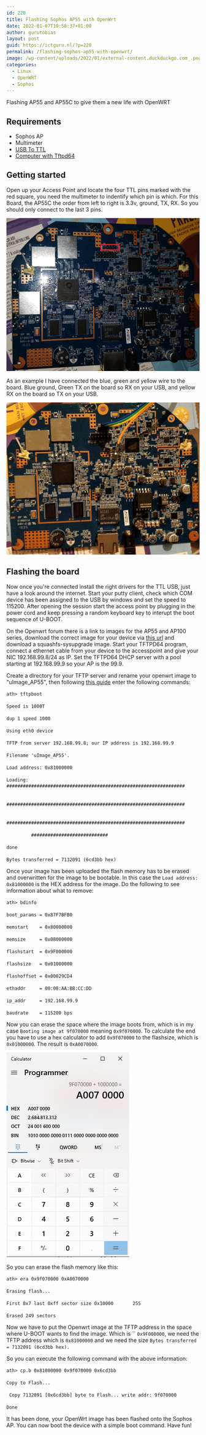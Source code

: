 ```yaml
---
id: 220
title: Flashing Sophos AP55 with OpenWrt
date: 2022-01-07T10:58:37+01:00
author: gurutobias
layout: post
guid: https://ictguru.nl/?p=220
permalink: /flashing-sophos-ap55-with-openwrt/
image: /wp-content/uploads/2022/01/external-content.duckduckgo.com_.png
categories:
  - Linux
  - OpenWRT
  - Sophos
---
```

 

Flashing AP55 and AP55C to give them a new life with OpenWRT

## Requirements

  * Sophos AP
  * Multimeter
  * <a href="https://www.amazon.de/-/nl/dp/B07TFSZ3ZP" target="_blank" rel="noreferrer noopener" title="https://www.amazon.de/-/nl/dp/B07TFSZ3ZP">USB To TTL</a>
  * <a href="https://pjo2.github.io/tftpd64/" target="_blank" rel="noreferrer noopener" title="https://pjo2.github.io/tftpd64/">Computer with Tftpd64</a>

## Getting started

Open up your Access Point and locate the four TTL pins marked with the red square, you need the multimeter to indentify which pin is which. For this Board, the AP55C the order from left to right is 3.3v, ground, TX, RX. So you should only connect to the last 3 pins.

![AccessPoint board](/assets/images/IMG_20211217_122259-1.jpg)

As an example I have connected the blue, green and yellow wire to the board. Blue ground, Green TX on the board so RX on your USB, and yellow RX on the board so TX on your USB.

![AccessPoint board with connected TTL](/assets/images/IMG_20211217_175909.jpg)

## Flashing the board

Now once you're connected install the right drivers for the TTL USB, just have a look around the internet. Start your putty client, check which COM device has been assigned to the USB by windows and set the speed to 115200. After opening the session start the access point by plugging in the power cord and keep pressing a random keyboard key to interupt the boot sequence of U-BOOT.

On the Openwrt forum there is a link to images for the AP55 and AP100 series, download the correct image for your device via <a href="https://forum.openwrt.org/t/sophos-ap55-support/39965/56" target="_blank" rel="noreferrer noopener" title="https://forum.openwrt.org/t/sophos-ap55-support/39965/56">this url</a> and download a squashfs-sysupgrade image. Start your TFTPD64 program, connect a ethernet cable from your device to the accesspoint and give your NIC 192.168.99.8/24 as IP. Set the TFTPD64 DHCP server with a pool starting at 192.168.99.9 so your AP is the 99.9. 

Create a directory for your TFTP server and rename your openwrt image to "uImage_AP55", then following <a href="https://community.sophos.com/sophoswireless/f/discussions/87906/sophos-wlan-ap55-firmware-recover---howto-unbrick-your-sophos-ap/389552" title="https://community.sophos.com/sophoswireless/f/discussions/87906/sophos-wlan-ap55-firmware-recover---howto-unbrick-your-sophos-ap/389552" target="_blank" rel="noreferrer noopener">this guide</a> enter the following commands: 

```
ath> tftpboot

Speed is 1000T

dup 1 speed 1000

Using eth0 device

TFTP from server 192.168.99.8; our IP address is 192.168.99.9

Filename 'uImage_AP55'.

Load address: 0x81000000

Loading: #################################################################

         #################################################################

         #################################################################

         ############################

done

Bytes transferred = 7132091 (6cd3bb hex)
```

Once your image has been uploaded the flash memory has to be erased and overwritten for the image to be bootable. In this case the `Load address: 0x81000000` is the HEX address for the image. Do the following to see information about what to remove:

```
ath> bdinfo

boot_params = 0x87F7BFB0

memstart    = 0x80000000

memsize     = 0x08000000

flashstart  = 0x9F000000

flashsize   = 0x01000000

flashoffset = 0x00029CD4

ethaddr     = 00:00:AA:BB:CC:DD

ip_addr     = 192.168.99.9

baudrate    = 115200 bps
```

Now you can erase the space where the image boots from, which is in my case `Booting image at 9f070000` meaning `0x9f070000`. To calculate the end you have to use a hex calculator to add `0x9f070000` to the flashsize, which is `0x01000000`. The result is `0xA0070000`.

![Calculated Hex value](/assets/images/hexcalc.png)

So you can erase the flash memory like this:

```
ath> era 0x9f070000 0xA0070000

Erasing flash...

First 0x7 last 0xff sector size 0x10000       255

Erased 249 sectors
```

Now we have to put the Openwrt image at the TFTP address in the space where U-BOOT wants to find the image. Which is  `` `0x9F000000`, we need the TFTP address which is `0x81000000` and we need the size `Bytes transferred = 7132091 (6cd3bb hex).`

So you can execute the following command with the above information:

```
ath> cp.b 0x81000000 0x9f070000 0x6cd3bb

Copy to Flash...

 Copy 7132091 [0x6cd3bb] byte to Flash... write addr: 9f070000

Done
```

It has been done, your OpenWrt image has been flashed onto the Sophos AP. You can now boot the device with a simple boot command. Have fun!